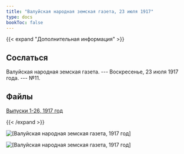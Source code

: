 ```yaml
---
title: "Валуйская народная земская газета, 23 июля 1917"
type: docs
bookToc: false
---
```


{{< expand "Дополнительная информация" >}}
## Сослаться
Валуйская народная земская газета. --- Воскресенье, 23 июля 1917 года. --- №11.

## Файлы
[Выпуски 1-26, 1917 год](https://www.dropbox.com/sh/f66udc3wv8z9994/AADjgSdoNAVKO_sDOpFltcOta?dl=0)

{{< /expand >}}

![[Валуйская народная земская газета, 1917 год]](/static/img/papers/1917_№11.jpg)

![[Валуйская народная земская газета, 1917 год]](/static/img/papers/1917_№11_p2.jpg)
